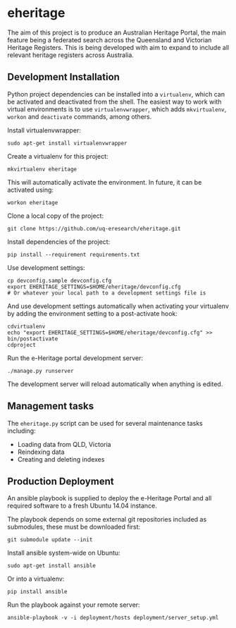 eheritage
=========
The aim of this project is to produce an Australian Heritage Portal, the main feature being a federated search across the Queensland and Victorian Heritage Registers. This is being developed with aim to expand to include all relevant heritage registers across Australia.


Development Installation
------------------------
Python project dependencies can be installed into a `virtualenv`, which can be activated and deactivated from the shell. The easiest way to work with virtual environments is to use `virtualenvwrapper`, which adds `mkvirtualenv`, `workon` and `deactivate` commands, among others.

Install virtualenvwrapper:

    sudo apt-get install virtualenvwrapper

Create a virtualenv for this project:

    mkvirtualenv eheritage

This will automatically activate the environment. In future, it can be activated using:

    workon eheritage

Clone a local copy of the project:

    git clone https://github.com/uq-eresearch/eheritage.git

Install dependencies of the project:

    pip install --requirement requirements.txt

Use development settings:

    cp devconfig.sample devconfig.cfg
    export EHERITAGE_SETTINGS=$HOME/eheritage/devconfig.cfg
    # Or whatever your local path to a development settings file is

And use development settings automatically when activating your virtualenv by adding the environment setting to a post-activate hook:

    cdvirtualenv
    echo "export EHERITAGE_SETTINGS=$HOME/eheritage/devconfig.cfg" >> bin/postactivate
    cdproject

Run the e-Heritage portal development server:

    ./manage.py runserver

The development server will reload automatically when anything is edited.

Management tasks
----------------
The `eheritage.py` script can be used for several maintenance tasks including:
* Loading data from QLD, Victoria
* Reindexing data
* Creating and deleting indexes


Production Deployment
---------------------

An ansible playbook is supplied to deploy the e-Heritage Portal and all required software to a fresh Ubuntu 14.04 instance.

The playbook depends on some external git repositories included as submodules, these must be downloaded first:

    git submodule update --init

Install ansible system-wide on Ubuntu:

    sudo apt-get install ansible

Or into a virtualenv:

    pip install ansible

Run the playbook against your remote server:

    ansible-playbook -v -i deployment/hosts deployment/server_setup.yml
